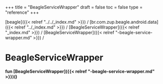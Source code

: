 +++
title = "BeagleServiceWrapper"
draft = false
toc = false
type = "reference"
+++

[beagle]({{< relref "../../_index.md" >}}) / [br.com.zup.beagle.android.data]({{< relref "../_index.md" >}}) / [BeagleServiceWrapper]({{< relref "_index.md" >}}) / [BeagleServiceWrapper]({{< relref "-beagle-service-wrapper.md" >}}) / 



# BeagleServiceWrapper  
  
<b><b>fun [BeagleServiceWrapper]({{< relref "-beagle-service-wrapper.md" >}})()</b></b>  



